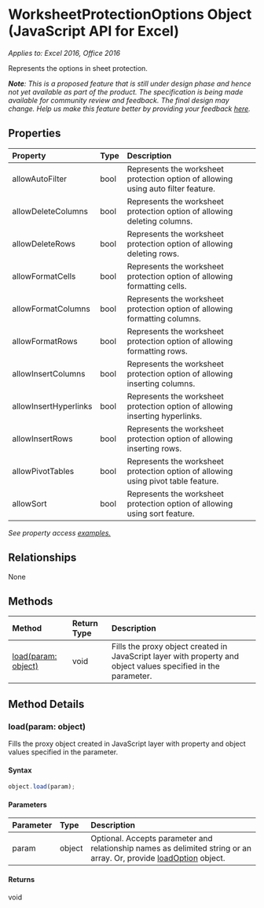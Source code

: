# WorksheetProtectionOptions Object (JavaScript API for Excel)

_Applies to: Excel 2016, Office 2016_

Represents the options in sheet protection.

_**Note**: This is a proposed feature that is still under design phase and hence not yet available as part of the product. The specification is being made available for community review and feedback. The final design may change. Help us make this feature better by providing your feedback [here](https://github.com/OfficeDev/office-js-docs/issues/new?title=ExcelJs-1.2-OpenSpec-worksheetprotection)._

## Properties

| Property	   | Type	|Description
|:---------------|:--------|:----------|
|allowAutoFilter|bool|Represents the worksheet protection option of allowing using auto filter feature.|
|allowDeleteColumns|bool|Represents the worksheet protection option of allowing deleting columns.|
|allowDeleteRows|bool|Represents the worksheet protection option of allowing deleting rows.|
|allowFormatCells|bool|Represents the worksheet protection option of allowing formatting cells.|
|allowFormatColumns|bool|Represents the worksheet protection option of allowing formatting columns.|
|allowFormatRows|bool|Represents the worksheet protection option of allowing formatting rows.|
|allowInsertColumns|bool|Represents the worksheet protection option of allowing inserting columns.|
|allowInsertHyperlinks|bool|Represents the worksheet protection option of allowing inserting hyperlinks.|
|allowInsertRows|bool|Represents the worksheet protection option of allowing inserting rows.|
|allowPivotTables|bool|Represents the worksheet protection option of allowing using pivot table feature.|
|allowSort|bool|Represents the worksheet protection option of allowing using sort feature.|

_See property access [examples.](#property-access-examples)_

## Relationships
None


## Methods

| Method		   | Return Type	|Description|
|:---------------|:--------|:----------|
|[load(param: object)](#loadparam-object)|void|Fills the proxy object created in JavaScript layer with property and object values specified in the parameter.|

## Method Details


### load(param: object)
Fills the proxy object created in JavaScript layer with property and object values specified in the parameter.

#### Syntax
```js
object.load(param);
```

#### Parameters
| Parameter	   | Type	|Description|
|:---------------|:--------|:----------|
|param|object|Optional. Accepts parameter and relationship names as delimited string or an array. Or, provide [loadOption](loadoption.md) object.|

#### Returns
void
